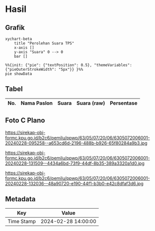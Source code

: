 # Hasil

## Grafik

```mermaid
xychart-beta
    title "Perolehan Suara TPS"
    x-axis []
    y-axis "Suara" 0 --> 0
    bar []
```

```mermaid
%%{init: {"pie": {"textPosition": 0.5}, "themeVariables": {"pieOuterStrokeWidth": "5px"}} }%%
pie showData
```

## Tabel

| No. | Nama Paslon | Suara | Suara (raw) | Persentase |
|:--- |:----------- | -----:| -----------:| ----------:|


[p-1]: https://github.com/gigit-pemilu/pemilu-2024/blob/main/pilpres/hitung-suara/sub/63-kalimantan-selatan/sub/05-tapin/sub/07-bakarangan/sub/2006-bundung/sub/001-tps/sub/paslon-1.txt
[p-2]: https://github.com/gigit-pemilu/pemilu-2024/blob/main/pilpres/hitung-suara/sub/63-kalimantan-selatan/sub/05-tapin/sub/07-bakarangan/sub/2006-bundung/sub/001-tps/sub/paslon-2.txt
[p-3]: https://github.com/gigit-pemilu/pemilu-2024/blob/main/pilpres/hitung-suara/sub/63-kalimantan-selatan/sub/05-tapin/sub/07-bakarangan/sub/2006-bundung/sub/001-tps/sub/paslon-3.txt

## Foto C Plano

https://sirekap-obj-formc.kpu.go.id/b2c6/pemilu/ppwp/63/05/07/20/06/6305072006001-20240228-095258--a653cd6d-2196-488b-b926-65f80284a9b3.jpg

https://sirekap-obj-formc.kpu.go.id/b2c6/pemilu/ppwp/63/05/07/20/06/6305072006001-20240228-131509--4434a6bd-73f9-44df-8b35-389a3320a1d0.jpg

https://sirekap-obj-formc.kpu.go.id/b2c6/pemilu/ppwp/63/05/07/20/06/6305072006001-20240228-132036--48a90720-e190-44f1-b3b0-e42c8dfaf3d6.jpg


## Metadata

| Key        | Value               |
| ---------- | ------------------- |
| Time Stamp | 2024-02-28 14:00:00 |



